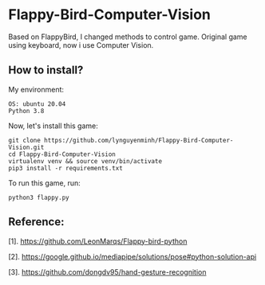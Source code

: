 # Flappy-Bird-Computer-Vision

Based on FlappyBird, I changed methods to control game. Original game using keyboard, now i use Computer Vision.

## How to install?
My environment: 
```
OS: ubuntu 20.04
Python 3.8
```

Now, let's install this game: 
```
git clone https://github.com/lynguyenminh/Flappy-Bird-Computer-Vision.git
cd Flappy-Bird-Computer-Vision
virtualenv venv && source venv/bin/activate
pip3 install -r requirements.txt
```

To run this game, run: 
```
python3 flappy.py 
```
## Reference: 
[1]. https://github.com/LeonMarqs/Flappy-bird-python

[2]. https://google.github.io/mediapipe/solutions/pose#python-solution-api

[3]. https://github.com/dongdv95/hand-gesture-recognition

